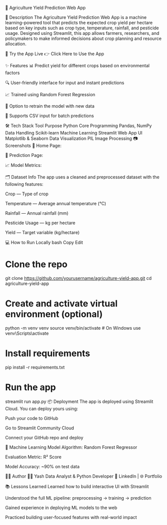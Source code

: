 🌾 Agriculture Yield Prediction Web App

📌 Description
The Agriculture Yield Prediction Web App is a machine learning-powered tool that predicts the expected crop yield per hectare based on key inputs such as crop type, temperature, rainfall, and pesticide usage. Designed using Streamlit, this app allows farmers, researchers, and policymakers to make informed decisions about crop planning and resource allocation.

🚀 Try the App Live
👉 Click Here to Use the App

✨ Features
📊 Predict yield for different crops based on environmental factors

🔍 User-friendly interface for input and instant predictions

📈 Trained using Random Forest Regression

🧠 Option to retrain the model with new data

💾 Supports CSV input for batch predictions

🛠️ Tech Stack
Tool	Purpose
Python	Core Programming
Pandas, NumPy	Data Handling
Scikit-learn	Machine Learning
Streamlit	Web App UI
Matplotlib & Seaborn	Data Visualization
PIL	Image Processing
📷 Screenshots
🎯 Home Page:

🧮 Prediction Page:

📈 Model Metrics:

🗂️ Dataset Info
The app uses a cleaned and preprocessed dataset with the following features:

Crop — Type of crop

Temperature — Average annual temperature (°C)

Rainfall — Annual rainfall (mm)

Pesticide Usage — kg per hectare

Yield — Target variable (kg/hectare)

💻 How to Run Locally
bash
Copy
Edit
# Clone the repo
git clone https://github.com/yourusername/agriculture-yield-app.git
cd agriculture-yield-app

# Create and activate virtual environment (optional)
python -m venv venv
source venv/bin/activate  # On Windows use venv\Scripts\activate

# Install requirements
pip install -r requirements.txt

# Run the app
streamlit run app.py
📦 Deployment
The app is deployed using Streamlit Cloud. You can deploy yours using:

Push your code to GitHub

Go to Streamlit Community Cloud

Connect your GitHub repo and deploy

🧠 Machine Learning Model
Algorithm: Random Forest Regressor

Evaluation Metric: R² Score

Model Accuracy: ~90% on test data

🙋‍♂️ Author
👨‍💻 Yash
Data Analyst & Python Developer
🔗 LinkedIn | 🌐 Portfolio

📚 Lessons Learned
Learned how to build interactive UI with Streamlit

Understood the full ML pipeline: preprocessing → training → prediction

Gained experience in deploying ML models to the web

Practiced building user-focused features with real-world impact

